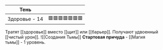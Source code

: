 | Тень          |                |
| ------------- | -------------- |
| Здоровье - 14 | 🟥🟥🟥🟥🟥🟥🟥 |
Тратят [[здоровье]] вместо [[щит]] или [[барьер]]. Получают удвоенный [[чистый урон]].
![[Создания Тьмы]]
**Стартовая причуда** - [[Магия тьмы]] - 1 уровень. 
